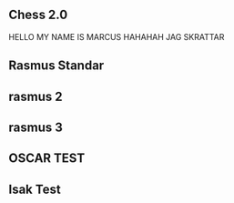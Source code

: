 ## Chess 2.0

HELLO MY NAME IS MARCUS
HAHAHAH JAG SKRATTAR

## Rasmus Standar
## rasmus 2
## rasmus 3

## OSCAR TEST 

## Isak Test